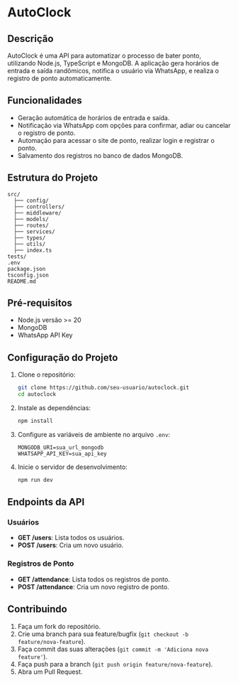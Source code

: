 # AutoClock

## Descrição

AutoClock é uma API para automatizar o processo de bater ponto, utilizando Node.js, TypeScript e MongoDB. A aplicação gera horários de entrada e saída randômicos, notifica o usuário via WhatsApp, e realiza o registro de ponto automaticamente.

## Funcionalidades

- Geração automática de horários de entrada e saída.
- Notificação via WhatsApp com opções para confirmar, adiar ou cancelar o registro de ponto.
- Automação para acessar o site de ponto, realizar login e registrar o ponto.
- Salvamento dos registros no banco de dados MongoDB.

## Estrutura do Projeto

```plaintext
src/
  ├── config/
  ├── controllers/
  ├── middleware/
  ├── models/
  ├── routes/
  ├── services/
  ├── types/
  ├── utils/
  ├── index.ts
tests/
.env
package.json
tsconfig.json
README.md
```

## Pré-requisitos

- Node.js versão >= 20
- MongoDB
- WhatsApp API Key

## Configuração do Projeto

1. Clone o repositório:

   ```bash
   git clone https://github.com/seu-usuario/autoclock.git
   cd autoclock
   ```

2. Instale as dependências:

   ```bash
   npm install
   ```

3. Configure as variáveis de ambiente no arquivo `.env`:

   ```plaintext
   MONGODB_URI=sua_url_mongodb
   WHATSAPP_API_KEY=sua_api_key
   ```

4. Inicie o servidor de desenvolvimento:
   ```bash
   npm run dev
   ```

## Endpoints da API

### Usuários

- **GET /users**: Lista todos os usuários.
- **POST /users**: Cria um novo usuário.

### Registros de Ponto

- **GET /attendance**: Lista todos os registros de ponto.
- **POST /attendance**: Cria um novo registro de ponto.

## Contribuindo

1. Faça um fork do repositório.
2. Crie uma branch para sua feature/bugfix (`git checkout -b feature/nova-feature`).
3. Faça commit das suas alterações (`git commit -m 'Adiciona nova feature'`).
4. Faça push para a branch (`git push origin feature/nova-feature`).
5. Abra um Pull Request.
